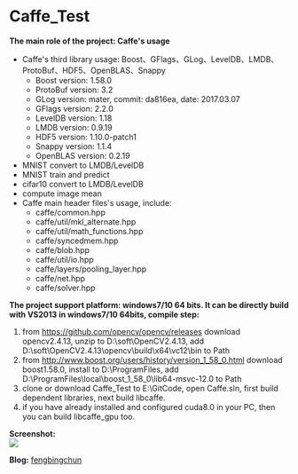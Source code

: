 # Caffe_Test
**The main role of the project: Caffe's usage**
- Caffe's third library usage: Boost、GFlags、GLog、LevelDB、LMDB、ProtoBuf、HDF5、OpenBLAS、Snappy
	- Boost version: 1.58.0
	- ProtoBuf version: 3.2
	- GLog version: mater, commit: da816ea, date: 2017.03.07
	- GFlags version: 2.2.0
	- LevelDB version: 1.18
	- LMDB version: 0.9.19
	- HDF5 version: 1.10.0-patch1
	- Snappy version: 1.1.4
	- OpenBLAS version: 0.2.19
- MNIST convert to LMDB/LevelDB
- MNIST train and predict
- cifar10 convert to LMDB/LevelDB
- compute image mean
- Caffe main header files's usage, include:
    - caffe/common.hpp
    - caffe/util/mkl_alternate.hpp
    - caffe/util/math_functions.hpp
	- caffe/syncedmem.hpp
	- caffe/blob.hpp
	- caffe/util/io.hpp
	- caffe/layers/pooling_layer.hpp
	- caffe/net.hpp
	- caffe/solver.hpp

**The project support platform: windows7/10 64 bits. It can be directly build with VS2013 in windows7/10 64bits, compile step:**
1. from https://github.com/opencv/opencv/releases download opencv2.4.13, unzip to D:\soft\OpenCV2.4.13, add D:\soft\OpenCV2.4.13\opencv\build\x64\vc12\bin to Path
2. from http://www.boost.org/users/history/version_1_58_0.html download boost1.58.0, install to D:\ProgramFiles, add D:\ProgramFiles\local\boost_1_58_0\lib64-msvc-12.0 to Path
3. clone or download Caffe_Test to E:\GitCode, open Caffe.sln, first build dependent libraries, next build libcaffe.
4. if you have already installed and configured cuda8.0 in your PC, then you can build libcaffe_gpu too.

**Screenshot:**  
![](https://github.com/fengbingchun/Caffe_Test/blob/master/prj/x86_x64_vc12/Screenshot.png)

**Blog:** [fengbingchun](http://blog.csdn.net/fengbingchun/article/category/3185663)

